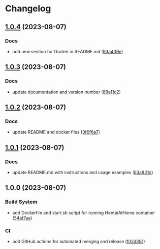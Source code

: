 # Changelog

## [1.0.4](https://github.com/cloverdefa/hath-docker/compare/v1.0.3...v1.0.4) (2023-08-07)


### Docs

* add new section for Docker in README.md ([93a439e](https://github.com/cloverdefa/hath-docker/commit/93a439e42fcec74b6fd790c91c4e5b66e53bd82a))

## [1.0.3](https://github.com/cloverdefa/hath-docker/compare/v1.0.2...v1.0.3) (2023-08-07)


### Docs

* update documentation and version number ([88a11c2](https://github.com/cloverdefa/hath-docker/commit/88a11c26b4725ea25a52a5f373cc4cafdf762c1c))

## [1.0.2](https://github.com/cloverdefa/hath-docker/compare/v1.0.1...v1.0.2) (2023-08-07)


### Docs

* update README and docker files ([3f6f6a7](https://github.com/cloverdefa/hath-docker/commit/3f6f6a70bec5f386baf3a067954aa2b1f4f4ac1e))

## [1.0.1](https://github.com/cloverdefa/hath-docker/compare/v1.0.0...v1.0.1) (2023-08-07)


### Docs

* update README.md with instructions and usage examples ([63a831d](https://github.com/cloverdefa/hath-docker/commit/63a831d04b662babb7b614cf47ab16808bde1411))

## 1.0.0 (2023-08-07)


### Build System

* add Dockerfile and start.sh script for running HentaiAtHome container ([54af7aa](https://github.com/cloverdefa/hath-docker/commit/54af7aa036b81fe895b4a49733f64587e0333fc7))


### CI

* add GitHub actions for automated merging and release ([f03d381](https://github.com/cloverdefa/hath-docker/commit/f03d3813f1525d471725efd7972af18b2b187681))
